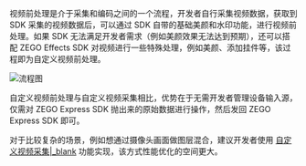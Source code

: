 视频前处理是介于采集和编码之间的一个流程，开发者自行采集视频数据，获取到 SDK 采集的视频数据后，可以通过 SDK 自带的基础美颜和水印功能，进行视频前处理。如果 SDK 无法满足开发者需求（例如美颜效果无法达到预期），还可以搭配 ZEGO Effects SDK 对视频进行一些特殊处理，例如美颜、添加挂件等，该过程即为自定义视频前处理。

<img src="/Pics/Common/ZegoExpressEngine/video_pre_processing.png" alt="流程图">  
	 
自定义视频前处理与自定义视频采集相比，优势在于无需开发者管理设备输入源，仅需对 ZEGO Express SDK 抛出来的原始数据进行操作，然后发回 ZEGO Express SDK 即可。
 
<div class="mk-hint">
 
对于比较复杂的场景，例如想通过摄像头画面做图层混合，建议开发者使用 [自定义视频采集\|_blank](!VideoAdvanced/CustomVideoCapture) 功能实现，该方式性能优化的空间更大。  
	 
</div>









